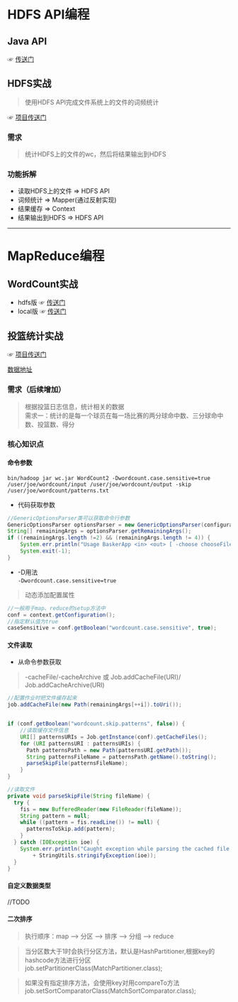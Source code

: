# HDFS API编程

## Java API
☞  [传送门](https://github.com/kangapp/hadoop/blob/master/HDFSApp/src/test/java/com/hadoop/HDFSApp.java)
## HDFS实战
> 使用HDFS API完成文件系统上的文件的词频统计  

☞  [项目传送门](https://github.com/kangapp/hadoop/blob/master/HDFSApp/src/main/java/com/hadoop/hdfs/HDFSApp.java)

### 需求  
> 统计HDFS上的文件的wc，然后将结果输出到HDFS

### 功能拆解
- 读取HDFS上的文件  => HDFS API
- 词频统计  => Mapper(通过反射实现)
- 结果缓存  => Context
- 结果输出到HDFS  => HDFS API

---

# MapReduce编程

## WordCount实战

- hdfs版
☞  [传送门](https://github.com/kangapp/hadoop/blob/master/HDFSApp/src/test/java/com/hadoop/HDFSApp.java)
- local版
☞  [传送门](https://github.com/kangapp/hadoop/blob/master/HDFSApp/src/main/java/com/hadoop/HDFSApp.java)

## 投篮统计实战

☞  [项目传送门](https://github.com/kangapp/hadoop/blob/master/HDFSApp/src/main/java/com/hadoop/mapreduce/basketMess/BasketApp.java)  

[数据地址](https://www.kaggle.com/dansbecker/nba-shot-logs)  

### 需求（后续增加）

> 根据投篮日志信息，统计相关的数据  
> 需求一：统计的是每一个球员在每一场比赛的两分球命中数、三分球命中数、投篮数、得分

### 核心知识点

#### 命令参数
`bin/hadoop jar wc.jar WordCount2 -Dwordcount.case.sensitive=true /user/joe/wordcount/input /user/joe/wordcount/output -skip /user/joe/wordcount/patterns.txt`  

- 代码获取参数

```java
//GenericOptionsParser类可以获取命令行参数
GenericOptionsParser optionsParser = new GenericOptionsParser(configuration, args);
String[] remainingArgs = optionsParser.getRemainingArgs();
if ((remainingArgs.length !=2) && (remainingArgs.length != 4)) {
    System.err.println("Usage BaskerApp <in> <out> [ -choose chooseFile ]");
    System.exit(-1);
}
```
- -D用法  
`-Dwordcount.case.sensitive=true`
> 动态添加配置属性

```java
//一般用于map、reduce的setup方法中
conf = context.getConfiguration();
//指定默认值为true
caseSensitive = conf.getBoolean("wordcount.case.sensitive", true);
```

#### 文件读取

- 从命令参数获取

> -cacheFile/-cacheArchive 或  Job.addCacheFile(URI)/ Job.addCacheArchive(URI)

```java
//配置作业时把文件缓存起来
job.addCacheFile(new Path(remainingArgs[++i]).toUri());  


if (conf.getBoolean("wordcount.skip.patterns", false)) {
    //读取缓存文件信息
    URI[] patternsURIs = Job.getInstance(conf).getCacheFiles();
    for (URI patternsURI : patternsURIs) {
      Path patternsPath = new Path(patternsURI.getPath());
      String patternsFileName = patternsPath.getName().toString();
      parseSkipFile(patternsFileName);
    }
}

//读取文件
private void parseSkipFile(String fileName) {
  try {
    fis = new BufferedReader(new FileReader(fileName));
    String pattern = null;
    while ((pattern = fis.readLine()) != null) {
      patternsToSkip.add(pattern);
    }
  } catch (IOException ioe) {
    System.err.println("Caught exception while parsing the cached file '"
        + StringUtils.stringifyException(ioe));
  }
}
```

#### 自定义数据类型

//TODO

#### 二次排序

> 执行顺序：map --> 分区 --> 排序 --> 分组 --> reduce  

>当分区数大于1时会执行分区方法，默认是HashPartitioner,根据key的hashcode方法进行分区  
job.setPartitionerClass(MatchPartitioner.class);

>如果没有指定排序方法，会使用key对用compareTo方法  
job.setSortComparatorClass(MatchSortComparator.class);

>

